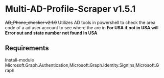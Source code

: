 # Multi-AD-Profile-Scraper v1.5.1
~~AD_Phone_checker v2.1.0~~
Utilizes AD tools in powershell to check the area code of a ad user account to see where the are in **For USA if not in USA will Error out and state number not found in USA**


Requirements
------------------
 Install-module Microsoft.Graph.Authentication,Microsoft.Graph.Identity.SignIns,Microsoft.Graph
